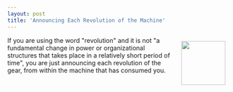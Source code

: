 ```yaml
---
layout: post
title: 'Announcing Each Revolution of the Machine'
---
```

<p><img style="padding: 10px;" src="https://s3.amazonaws.com/kinlane-productions/bw-icons/bw-gears.png" alt="" width="100" align="right" /></p>
<p><span>If you are using the word "revolution" and it is not "a fundamental change in power or organizational structures that takes place in a relatively short period of time", you are just announcing each revolution of the gear, from within the machine that has consumed you.</span></p>